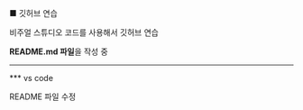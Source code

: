■ 깃허브 연습

비주얼 스튜디오 코드를 사용해서 깃허브 연습

**README.md 파일**을 작성 중


---------------------------------------

*** vs code 

README 파일 수정